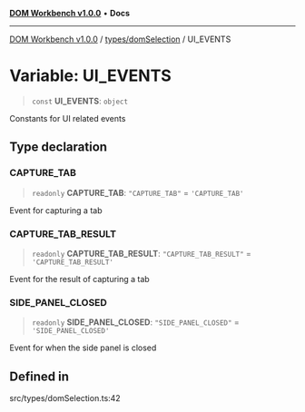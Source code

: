 [**DOM Workbench v1.0.0**](../../../README.md) • **Docs**

***

[DOM Workbench v1.0.0](../../../modules.md) / [types/domSelection](../README.md) / UI\_EVENTS

# Variable: UI\_EVENTS

> `const` **UI\_EVENTS**: `object`

Constants for UI related events

## Type declaration

### CAPTURE\_TAB

> `readonly` **CAPTURE\_TAB**: `"CAPTURE_TAB"` = `'CAPTURE_TAB'`

Event for capturing a tab

### CAPTURE\_TAB\_RESULT

> `readonly` **CAPTURE\_TAB\_RESULT**: `"CAPTURE_TAB_RESULT"` = `'CAPTURE_TAB_RESULT'`

Event for the result of capturing a tab

### SIDE\_PANEL\_CLOSED

> `readonly` **SIDE\_PANEL\_CLOSED**: `"SIDE_PANEL_CLOSED"` = `'SIDE_PANEL_CLOSED'`

Event for when the side panel is closed

## Defined in

src/types/domSelection.ts:42
